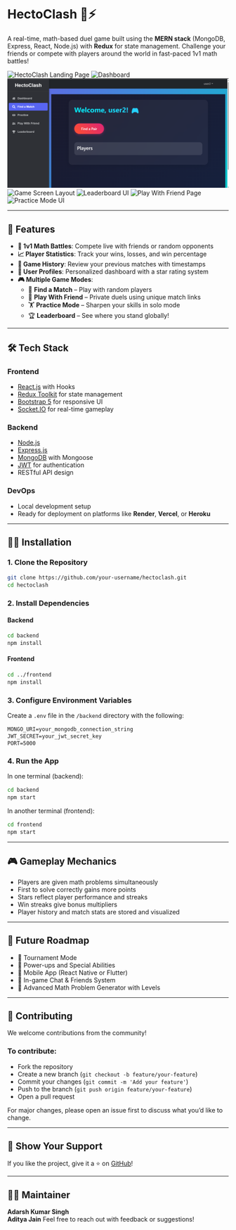 # HectoClash 🧪⚡

A real-time, math-based duel game built using the **MERN stack** (MongoDB, Express, React, Node.js) with **Redux** for state management. Challenge your friends or compete with players around the world in fast-paced 1v1 math battles!

![HectoClash Landing Page](https://github.com/Singhadarsh2612/Matiks/blob/main/frontend/src/assets/Screenshot%202025-04-06%20at%201.49.20%E2%80%AFPM.png?raw=true)
![Dashboard](https://github.com/Singhadarsh2612/Matiks/blob/main/frontend/src/assets/Screenshot%202025-04-06%20at%201.41.14%E2%80%AFPM.png?raw=true)
![Find Pair Game UI](https://github.com/Aditya5240/Matiks_HackFest/blob/main/frontend/src/assets/findpair.png?raw=true)
![Game Screen Layout](https://github.com/Singhadarsh2612/Matiks/blob/main/frontend/src/assets/gamescreen.png?raw=true)
![Leaderboard UI](https://github.com/Singhadarsh2612/Matiks/blob/main/frontend/src/assets/leaderboard.png?raw=true)
![Play With Friend Page](https://github.com/Singhadarsh2612/Matiks/blob/main/frontend/src/assets/playwithfriend.png?raw=true)
![Practice Mode UI](https://github.com/Singhadarsh2612/Matiks/blob/main/frontend/src/assets/practice.png?raw=true)


---

## 🚀 Features

- **🧠 1v1 Math Battles**: Compete live with friends or random opponents
- **📈 Player Statistics**: Track your wins, losses, and win percentage
- **📜 Game History**: Review your previous matches with timestamps
- **👤 User Profiles**: Personalized dashboard with a star rating system
- **🎮 Multiple Game Modes**:
  - 🎯 **Find a Match** – Play with random players
  - 👥 **Play With Friend** – Private duels using unique match links
  - 🏋️ **Practice Mode** – Sharpen your skills in solo mode
  - 🏆 **Leaderboard** – See where you stand globally!

---

## 🛠️ Tech Stack

### Frontend
- [React.js](https://reactjs.org/) with Hooks
- [Redux Toolkit](https://redux-toolkit.js.org/) for state management
- [Bootstrap 5](https://getbootstrap.com/) for responsive UI
- [Socket.IO](https://socket.io/) for real-time gameplay

### Backend
- [Node.js](https://nodejs.org/)
- [Express.js](https://expressjs.com/)
- [MongoDB](https://www.mongodb.com/) with Mongoose
- [JWT](https://jwt.io/) for authentication
- RESTful API design

### DevOps
- Local development setup
- Ready for deployment on platforms like **Render**, **Vercel**, or **Heroku**

---

## 🧑‍💻 Installation

### 1. Clone the Repository
```bash
git clone https://github.com/your-username/hectoclash.git
cd hectoclash
```

### 2. Install Dependencies

#### Backend
```bash
cd backend
npm install
```

#### Frontend
```bash
cd ../frontend
npm install
```

### 3. Configure Environment Variables

Create a `.env` file in the `/backend` directory with the following:
```env
MONGO_URI=your_mongodb_connection_string
JWT_SECRET=your_jwt_secret_key
PORT=5000
```

### 4. Run the App

In one terminal (backend):
```bash
cd backend
npm start
```

In another terminal (frontend):
```bash
cd frontend
npm start
```

---

## 🎮 Gameplay Mechanics

- Players are given math problems simultaneously
- First to solve correctly gains more points
- Stars reflect player performance and streaks
- Win streaks give bonus multipliers
- Player history and match stats are stored and visualized

---

## 🛿️ Future Roadmap

- 🏁 Tournament Mode
- 🔮 Power-ups and Special Abilities
- 📱 Mobile App (React Native or Flutter)
- 💬 In-game Chat & Friends System
- 🧠 Advanced Math Problem Generator with Levels

---

## 🤝 Contributing

We welcome contributions from the community!

### To contribute:
- Fork the repository
- Create a new branch (`git checkout -b feature/your-feature`)
- Commit your changes (`git commit -m 'Add your feature'`)
- Push to the branch (`git push origin feature/your-feature`)
- Open a pull request

For major changes, please open an issue first to discuss what you’d like to change.

---

## 🌟 Show Your Support

If you like the project, give it a ⭐ on [GitHub](https://github.com/your-username/hectoclash)!

---

## 🤛🏼 Maintainer

**Adarsh Kumar Singh**  
**Aditya Jain**
Feel free to reach out with feedback or suggestions!
